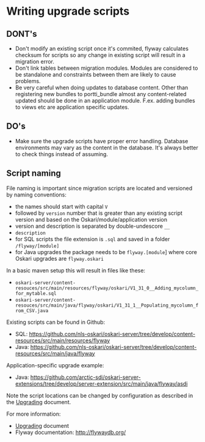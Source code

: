 # Writing upgrade scripts

## DONT's

- Don't modify an existing script once it's commited, flyway calculates checksum for scripts so any change in existing 
 script will result in a migration error.
- Don't link tables between migration modules. Modules are considered to be standalone and constraints between them
 are likely to cause problems.
- Be very careful when doing updates to database content. Other than registering new bundles to portti_bundle almost 
 any content-related updated should be done in an application module. F.ex. adding bundles to views etc are application
 specific updates.

## DO's

- Make sure the upgrade scripts have proper error handling. Database environments may vary as the content in the database. 
 It's always better to check things instead of assuming.

## Script naming
 
File naming is important since migration scripts are located and versioned by naming conventions:
 
- the names should start with capital `V`
- followed by `version` number that is greater than any existing script version and based on the Oskari/module/application version
- version and description is separated by double-undescore `__`
- `description`
- for SQL scripts the file extension is `.sql` and saved in a folder `/flyway/[module]`
- for Java upgrades the package needs to be `flyway.[module`] where core Oskari upgrades are `flyway.oskari`

In a basic maven setup this will result in files like these:
- `oskari-server/content-resouces/src/main/resources/flyway/oskari/V1_31_0__Adding_mycolumn_for_mytable.sql`
- `oskari-server/content-resouces/src/main/java/flyway/oskari/V1_31_1__Populating_mycolumn_from_CSV.java`

Existing scripts can be found in Github:

 - SQL: https://github.com/nls-oskari/oskari-server/tree/develop/content-resources/src/main/resources/flyway
 - Java: https://github.com/nls-oskari/oskari-server/tree/develop/content-resources/src/main/java/flyway
 
Application-specific upgrade example:
- Java: https://github.com/arctic-sdi/oskari-server-extensions/tree/develop/server-extension/src/main/java/flyway/asdi

Note the script locations can be changed by configuration as described in the [Upgrading](upgrading) document.

For more information:
- [Upgrading](upgrading) document
- Flyway documentation: http://flywaydb.org/
